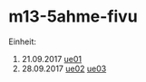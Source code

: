# m13-5ahme-fivu
Einheit: 
1. 21.09.2017 [ue01](https://github.com/HTLMechatronics/m13-5ahme-fivu/tree/ritmam13/projects/ue01)
2. 28.09.2017 [ue02](https://github.com/HTLMechatronics/m13-5ahme-fivu/tree/ritmam13/projects/ue02) [ue03](https://github.com/HTLMechatronics/m13-5ahme-fivu/tree/ritmam13/projects/ue03)
